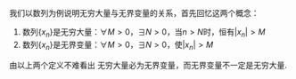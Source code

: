 


我们以数列为例说明无穷大量与无界变量的关系，首先回忆这两个概念：

1. 数列$\{x_{n}\}$是无穷大量：$\forall M>0$，$\exists N>0$，当$n>N$时，恒有$|x_n|>M$
2. 数列$\{x_{n}\}$是无界变量：$\forall M>0$，$\exists N>0$，使$|x_n|>M$

由以上两个定义不难看出 无穷大量必为无界变量，而无界变量不一定是无穷大量.
